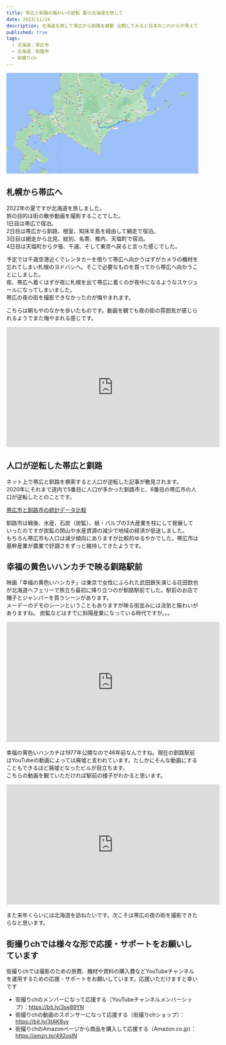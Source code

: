 ```yaml
---
title: 帯広と釧路の賑わいの逆転 夏の北海道を旅して
date: 2023/11/14
description: 北海道を旅して帯広から釧路を移動 比較してみると日本のこれからが見えてくるような
published: true
tags:
  - 北海道：帯広市
  - 北海道：釧路市
  - 街撮りch
---
```


![帯広から釧路への車へのルート](/images/2023/11/obihiro-kushiro.jpg "帯広から釧路への車へのルート")

## 札幌から帯広へ

2022年の夏ですが北海道を旅しました。  
旅の目的は街の散歩動画を撮影することでした。  
1日目は帯広で宿泊。  
2日目は帯広から釧路、根室、知床半島を経由して網走で宿泊。  
3日目は網走から北見、紋別、名寄、稚内、天塩町で宿泊。  
4日目は天塩町から夕張、千歳、そして東京へ戻ると言った感じでした。  

予定では千歳空港近くでレンタカーを借りて帯広へ向かうはずがカメラの機材を忘れてしまい札幌のヨドバシへ。そこで必要なものを買ってから帯広へ向かうことにしました。    
夜、帯広へ着くはずが夜に札幌を出て帯広に着くのが夜中になるようなスケジュールになってしまいました。  
帯広の夜の街を撮影できなかったのが悔やまれます。  

こちらは朝もやのなかを歩いたものです。動画を観ても夜の街の雰囲気が感じられるようでまた悔やまれる感じです。

<div class="youtube">
<iframe width="560" height="315" src="https://www.youtube.com/embed/iNGoqCkfijg?si=FuaDVyelEgN5BnTW" title="YouTube video player" frameborder="0" allow="accelerometer; autoplay; clipboard-write; encrypted-media; gyroscope; picture-in-picture; web-share" allowfullscreen></iframe>
</div>

## 人口が逆転した帯広と釧路

ネット上で帯広と釧路を検索すると人口が逆転した記事が散見されます。  
2020年にそれまで道内で5番目に人口が多かった釧路市と、6番目の帯広市の人口が逆転したとのことです。  

[帯広市と釧路市の統計データ比較](https://www.seikatsu-guide.com/compare/1207/1206/1/)

釧路市は戦後、水産、石炭（炭鉱）、紙・パルプの3大産業を柱にして発展していったのですが炭鉱の閉山や水産資源の減少で地域の経済が低迷しました。  
もちろん帯広市も人口は減少傾向にありますが比較的ゆるやかでした。帯広市は基幹産業が農業で好調さをずっと維持してきたようです。  

<!-- more -->

## 幸福の黄色いハンカチで映る釧路駅前

映画「幸福の黄色いハンカチ」は東京で女性にふられた武田鉄矢演じる花田欽也が北海道へフェリーで旅立ち最初に降り立つのが釧路駅前でした。駅前のお店で帽子とジャンパーを買うシーンがあります。　　  
メーデーのデモのシーンということもありますが映る街並みには活気と賑わいがありますね。 炭鉱などはすでに斜陽産業になっている時代ですが。。。 

<div class="youtube">
<iframe width="560" height="315" src="https://www.youtube.com/embed/eccxyf4mlIA?si=w6BXgNlZcdGEMyok" title="YouTube video player" frameborder="0" allow="accelerometer; autoplay; clipboard-write; encrypted-media; gyroscope; picture-in-picture; web-share" allowfullscreen></iframe>
</div>

幸福の黄色いハンカチは1977年公開なので46年前なんですね。現在の釧路駅前はYouTubeの動画によっては廃墟と言われています。たしかにそんな動画にすることもできるほど廃墟となったビルが目立ちます。  
こちらの動画を観ていただければ駅前の様子がわかると思います。

<div class="youtube">
<iframe width="560" height="315" src="https://www.youtube.com/embed/g86CAWjxBi8?si=FAysyJ1LHGI6mRFJ" title="YouTube video player" frameborder="0" allow="accelerometer; autoplay; clipboard-write; encrypted-media; gyroscope; picture-in-picture; web-share" allowfullscreen></iframe>
</div>

また来年くらいには北海道を訪ねたいです。次こそは帯広の夜の街を撮影できたらなと思います。

## 街撮りchでは様々な形で応援・サポートをお願いしています

街撮りchでは撮影のための旅費、機材や資料の購入費などYouTubeチャンネルを運用するための応援・サポートをお願いしています。応援いただけますと幸いです

* 街撮りchのメンバーになって応援する（YouTubeチャンネルメンバーシップ）：https://bit.ly/3se89YN
* 街撮りchの動画のスポンサーになって応援する（街撮りchショップ）：https://bit.ly/3tAK8vv
* 街撮りchのAmazonページから商品を購入して応援する（Amazon.co.jp）：https://amzn.to/492osIN
